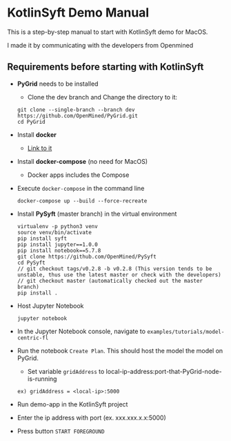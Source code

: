 # KotlinSyft Demo Manual
This is a step-by-step manual to start with KotlinSyft demo for MacOS.

I made it by communicating with the developers from Openmined

## Requirements before starting with KotlinSyft
- **PyGrid** needs to be installed
  - Clone the dev branch and Change the directory to it:
  ```
  git clone --single-branch --branch dev https://github.com/OpenMined/PyGrid.git
  cd PyGrid
  ```

- Install **docker**
  - [Link to it](https://docs.docker.com/get-docker/)
- Install **docker-compose** (no need for MacOS)
  - Docker apps includes the Compose

- Execute ```docker-compose``` in the command line
  ```
  docker-compose up --build --force-recreate
  ```

- Install **PySyft** (master branch) in the virtual environment
  ```
  virtualenv -p python3 venv
  source venv/bin/activate
  pip install syft
  pip install jupyter==1.0.0
  pip install notebook==5.7.8
  git clone https://github.com/OpenMined/PySyft
  cd PySyft
  // git checkout tags/v0.2.8 -b v0.2.8 (This version tends to be unstable, thus use the latest master or check with the developers)
  // git checkout master (automatically checked out the master branch)
  pip install .
  ```

- Host Jupyter Notebook
  ```
  jupyter notebook
  ```
- In the Jupyter Notebook console, navigate to ```examples/tutorials/model-centric-fl```
- Run the notebook ```Create Plan```. This should host the model the model on PyGrid.
  - Set variable ```gridAddress``` to local-ip-address:port-that-PyGrid-node-is-running
  ```
  ex) gridAddress = <local-ip>:5000
  ```
- Run demo-app in the KotlinSyft project
- Enter the ip address with port (ex. xxx.xxx.x.x:5000)
- Press button ```START FOREGROUND```

